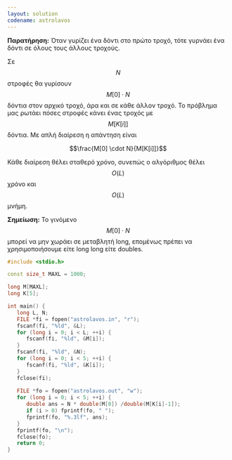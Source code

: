 ```yaml
---
layout: solution
codename: astrolavos
---
```



**Παρατήρηση:** Όταν γυρίζει ένα δόντι στο πρώτο τροχό, τότε γυρνάει ένα δόντι σε όλους τους άλλους τροχούς. 

Σε $$N$$ στροφές θα γυρίσουν $$M[0] \cdot N$$ δόντια στον αρχικό τροχό, άρα και σε κάθε άλλον τροχό. Το πρόβλημα μας ρωτάει πόσες στροφές κάνει ένας τροχός με $$M[K[i]]$$ δόντια. Με απλή διαίρεση η απάντηση είναι 

$$\frac{M[0] \cdot N}{M[K[i]]}$$

Κάθε διαίρεση θέλει σταθερό χρόνο, συνεπώς ο αλγόριθμος θέλει $$O(L)$$ χρόνο και $$O(L)$$ μνήμη.

**Σημείωση:** Το γινόμενο $$M[0] \cdot N$$ μπορεί να μην χωράει σε μεταβλητή long, επομένως πρέπει να χρησιμοποιήσουμε είτε long long είτε doubles. 

```c++
#include <stdio.h>

const size_t MAXL = 1000;

long M[MAXL];
long K[5];

int main() {
   long L, N; 
   FILE *fi = fopen("astrolavos.in", "r");
   fscanf(fi, "%ld", &L);
   for (long i = 0; i < L; ++i) {
      fscanf(fi, "%ld", &M[i]);
   }
   fscanf(fi, "%ld", &N);
   for (long i = 0; i < 5; ++i) {
      fscanf(fi, "%ld", &K[i]);
   }
   fclose(fi);
   
   FILE *fo = fopen("astrolavos.out", "w");
   for (long i = 0; i < 5; ++i) {
      double ans = N * double(M[0]) /double(M[K[i]-1]);
      if (i > 0) fprintf(fo, " ");
      fprintf(fo, "%.3lf", ans);
   }
   fprintf(fo, "\n");
   fclose(fo);
   return 0;
}
```
